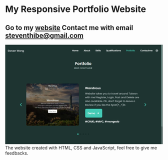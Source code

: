 My Responsive Portfolio Website 
=======================================
Go to my **[website](https://stevetanus.github.io)** Contact me with email <steventhibe@gmail.com>
--------------------------------------------------
[![My portfolio is online now!](/assets/img/portfolio2.jpg "portfolio")](https://stevetanus.github.io)
The website created with HTML, CSS and JavaScript, feel free to give me feedbacks.
